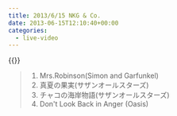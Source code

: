 ```yaml
---
title: 2013/6/15 NKG & Co.
date: 2013-06-15T12:10:40+00:00
categories:
  - live-video
---
```


{{<youtube b_-68_0wFH4>}}

> 1. Mrs.Robinson(Simon and Garfunkel)  
> 2. 真夏の果実(サザンオールスターズ)
> 3. チャコの海岸物語(サザンオールスターズ)  
> 4. Don't Look Back in Anger (Oasis)


